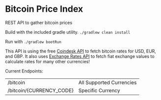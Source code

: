 # Bitcoin Price Index
REST API to gather bitcoin prices

Build with the included gradle utility.
`./gradlew clean install`

Run with `./gradlew bootRun`

This API is using the free <a href=https://www.coindesk.com/coindesk-api>Coindesk API</a> to fetch bitcoin rates for USD, EUR, and GBP. It also uses <a href=https://exchangeratesapi.io/>Exchange Rates API</a> to fetch fiat exchange values to calculate rates for many other currencies!

Current Endpoints: 
<table>
  <tr>
    <td>
      /bitcoin
    </td>
    <td>
      All Supported Currencies
    </td>
  </tr>
  <tr>
    <td>
      /bitcoin/{CURRENCY_CODE}
    </td>
    <td>
      Specific Currency
    </td>
  </tr>
</table>
